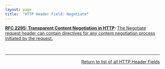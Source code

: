 ```yaml
---
layout: page
title:  "HTTP Header Field: Negotiate"
---
```


**[RFC 2295: Transparent Content Negotiation in HTTP](/specs/IETF/RFC/2295 "HTTP allows web site authors to put multiple versions of the same information under a single URL. Transparent content negotiation is an extensible negotiation mechanism, layered on top of HTTP, for automatically selecting the best version when the URL is accessed. This enables the smooth deployment of new web data formats and markup tags."):** [The Negotiate request header can contain directives for any content negotiation process initiated by the request.](http://tools.ietf.org/html/rfc2295#section-8.4)

<br/>
<hr/>

<p style="text-align: right"><a href="../http-headers">Return to list of all HTTP Header Fields</a></p>